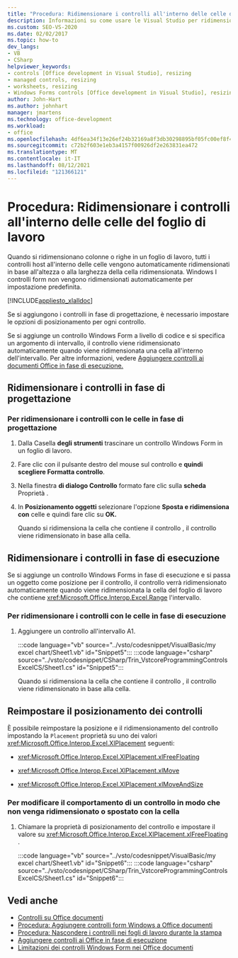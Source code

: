 ```yaml
---
title: "Procedura: Ridimensionare i controlli all'interno delle celle del foglio di lavoro"
description: Informazioni su come usare le Visual Studio per ridimensionare i controlli all'interno Microsoft Excel celle del foglio di lavoro sia in fase di progettazione che in fase di esecuzione.
ms.custom: SEO-VS-2020
ms.date: 02/02/2017
ms.topic: how-to
dev_langs:
- VB
- CSharp
helpviewer_keywords:
- controls [Office development in Visual Studio], resizing
- managed controls, resizing
- worksheets, resizing
- Windows Forms controls [Office development in Visual Studio], resizing
author: John-Hart
ms.author: johnhart
manager: jmartens
ms.technology: office-development
ms.workload:
- office
ms.openlocfilehash: 4df6ea34f13e26ef24b32169a8f3db30298895bf05fc00ef8f4e88438910c817
ms.sourcegitcommit: c72b2f603e1eb3a4157f00926df2e263831ea472
ms.translationtype: MT
ms.contentlocale: it-IT
ms.lasthandoff: 08/12/2021
ms.locfileid: "121366121"
---
```

# <a name="how-to-resize-controls-within-worksheet-cells"></a>Procedura: Ridimensionare i controlli all'interno delle celle del foglio di lavoro
  Quando si ridimensionano colonne o righe in un foglio di lavoro, tutti i controlli host all'interno delle celle vengono automaticamente ridimensionati in base all'altezza o alla larghezza della cella ridimensionata. Windows I controlli form non vengono ridimensionati automaticamente per impostazione predefinita.

 [!INCLUDE[appliesto_xlalldoc](../vsto/includes/appliesto-xlalldoc-md.md)]

 Se si aggiungono i controlli in fase di progettazione, è necessario impostare le opzioni di posizionamento per ogni controllo.

 Se si aggiunge un controllo Windows Form a livello di codice e si specifica un argomento di intervallo, il controllo viene ridimensionato automaticamente quando viene ridimensionata una cella all'interno dell'intervallo. Per altre informazioni, vedere [Aggiungere controlli ai documenti Office in fase di esecuzione.](../vsto/adding-controls-to-office-documents-at-run-time.md)

## <a name="resize-controls-at-design-time"></a>Ridimensionare i controlli in fase di progettazione

### <a name="to-make-controls-resize-with-cells-at-design-time"></a>Per ridimensionare i controlli con le celle in fase di progettazione

1. Dalla Casella **degli strumenti** trascinare un controllo Windows Form in un foglio di lavoro.

2. Fare clic con il pulsante destro del mouse sul controllo e **quindi scegliere Formatta controllo**.

3. Nella finestra **di dialogo Controllo** formato fare clic sulla **scheda** Proprietà .

4. In **Posizionamento oggetti** selezionare l'opzione **Sposta e ridimensiona con** celle e quindi fare clic su **OK.**

     Quando si ridimensiona la cella che contiene il controllo , il controllo viene ridimensionato in base alla cella.

## <a name="resize-controls-at-run-time"></a>Ridimensionare i controlli in fase di esecuzione
 Se si aggiunge un controllo Windows Forms in fase di esecuzione e si passa un oggetto come posizione per il controllo, il controllo verrà ridimensionato automaticamente quando viene ridimensionata la cella del foglio di lavoro che contiene <xref:Microsoft.Office.Interop.Excel.Range> l'intervallo.

### <a name="to-make-controls-resize-with-cells-at-run-time"></a>Per ridimensionare i controlli con le celle in fase di esecuzione

1. Aggiungere un controllo all'intervallo A1.

     :::code language="vb" source="../vsto/codesnippet/VisualBasic/my excel chart/Sheet1.vb" id="Snippet5":::
     :::code language="csharp" source="../vsto/codesnippet/CSharp/Trin_VstcoreProgrammingControlsExcelCS/Sheet1.cs" id="Snippet5":::

     Quando si ridimensiona la cella che contiene il controllo , il controllo viene ridimensionato in base alla cella.

## <a name="reset-control-placement"></a>Reimpostare il posizionamento dei controlli
 È possibile reimpostare la posizione e il ridimensionamento del controllo impostando la `Placement` proprietà su uno dei valori <xref:Microsoft.Office.Interop.Excel.XlPlacement> seguenti:

- <xref:Microsoft.Office.Interop.Excel.XlPlacement.xlFreeFloating>

- <xref:Microsoft.Office.Interop.Excel.XlPlacement.xlMove>

- <xref:Microsoft.Office.Interop.Excel.XlPlacement.xlMoveAndSize>

### <a name="to-change-the-behavior-of-a-control-so-that-it-does-not-resize-or-move-with-the-cell"></a>Per modificare il comportamento di un controllo in modo che non venga ridimensionato o spostato con la cella

1. Chiamare la proprietà di posizionamento del controllo e impostare il valore su <xref:Microsoft.Office.Interop.Excel.XlPlacement.xlFreeFloating> .

     :::code language="vb" source="../vsto/codesnippet/VisualBasic/my excel chart/Sheet1.vb" id="Snippet6":::
     :::code language="csharp" source="../vsto/codesnippet/CSharp/Trin_VstcoreProgrammingControlsExcelCS/Sheet1.cs" id="Snippet6":::

## <a name="see-also"></a>Vedi anche
- [Controlli su Office documenti](../vsto/controls-on-office-documents.md)
- [Procedura: Aggiungere controlli form Windows a Office documenti](../vsto/how-to-add-windows-forms-controls-to-office-documents.md)
- [Procedura: Nascondere i controlli nei fogli di lavoro durante la stampa](../vsto/how-to-hide-controls-on-worksheets-when-printing.md)
- [Aggiungere controlli ai Office in fase di esecuzione](../vsto/adding-controls-to-office-documents-at-run-time.md)
- [Limitazioni dei controlli Windows Form nei Office documenti](../vsto/limitations-of-windows-forms-controls-on-office-documents.md)
